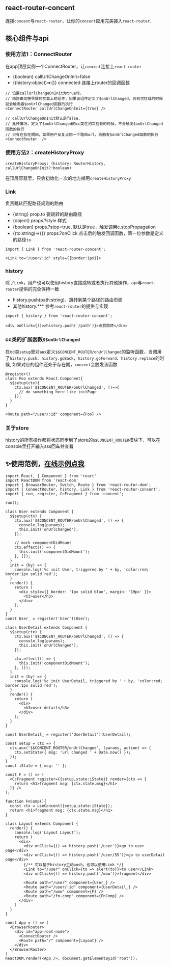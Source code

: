 ## react-router-concent
连接`concent`与`react-router`，让你的`concent`应用完美接入`react-router`.

## 核心组件与api
### 使用方法1：ConnectRouter
在app顶层实例一个ConnectRouter，让`concent`连接上`react-router`
* {boolean} callUrlChangeOnInit=false
* {(history:object)=>{}} connected 连接上router的回调函数
```
// 设置callUrlChangeOnInit为true时，
// 由路由切换导致的挂载上的组件，如果该组件定义了$onUrlChanged，则初次挂载的时候就会触发器$onUrlChanged函数的执行
<ConnectRouter callUrlChangeOnInit={true} />

// callUrlChangeOnInit默认是false，
// 此种情况，定义了$onUrlChanged的cc类在初次挂载的时候，不会触发$onUrlChanged函数的执行
// 只有在存在期间，如果用户反复点同一个路由url，会触发$onUrlChanged函数的执行
<ConnectRouter  />
```

### 使用方法2：createHistoryProxy
```
createHistoryProxy: (history: RouterHistory, callUrlChangeOnInit?:boolean)
```
在顶层容器里，只会初始化一次的地方掉用`createHistoryProxy`

### Link
负责跳转匹配路径规则的路由
* {string} prop.to 要跳转的路由路径
* {object} props.?style 样式
* {boolean} props.?stop=true, 默认是true，触发调用e.stopPropagation
* {(to:string)=>{}} props.?onClick 点击后的触发回调函数，第一位参数是定义的路径`to`
```
import { Link } from 'react-router-concent';

<Link to="/user/:id" style={{border:1px}}>
```
### history
除了`Link`，用户也可以使用history直接跳转或者执行其他操作，api与`react-router`提供的完全保持一致
* history.push(path:string)，跳转到某个路径的路由页面
* 其他history.*** 参考`react-router`的提供与实现
```
import { history } from 'react-router-concent';

<div onClick={()=>history.push('/path')}>点我跳转</div>
```
### cc类的扩展函数`$$onUrlChanged`
在cc类`setup`里对`aux`定义`$$CONCENT_ROUTER/onUrlChanged`的监听函数，当调用了`history.push`、`history.goBack`，`history.goForward`、`history.replace`的时候, 如果对应的组件还处于存在期，`concent`会触发该函数
```
@register()
class Foo extends React.Component{
  $$setup(ctx){
    ctx.aux('$$CONCENT_ROUTER/onUrlChanged', ()=>{
      // do something here like initPage
    });
  }
}

<Route path="/user/:id" component={Foo} />
```

### 关于store
history的所有操作都将状态同步到了store的`$$CONCENT_ROUTER`模块下，可以在console里打开输入sss回车并查看

## ✨使用范例，[在线示例点我](https://stackblitz.com/edit/cc-react-router-concent?file=index.js)
```
import React, { Component } from 'react'
import ReactDOM from 'react-dom'
import { BrowserRouter, Switch, Route } from 'react-router-dom';
import { ConnectRouter, history, Link } from 'react-router-concent';
import { run, register, CcFragment } from 'concent';

run();

class User extends Component {
  $$setup(ctx) {
    ctx.aux('$$CONCENT_ROUTER/onUrlChanged', () => {
      console.log(params);
      this.init('onUrlChanged');
    });

    // mock componentDidMount
    ctx.effect(() => {
      this.init('componentDidMount');
    }, []);
  }
  init = (by) => {
    console.log('%c init User, triggered by ' + by, 'color:red; border:1px solid red');
  }
  render() {
    return (
      <div style={{ border: '1px solid blue', margin: '19px' }}>
        <h3>user</h3>
      </div>
    );
  }
}
const User_ = register('User')(User);

class UserDetail extends Component {
  $$setup(ctx) {
    ctx.aux('$$CONCENT_ROUTER/onUrlChanged', () => {
      console.log(params);
      this.init('onUrlChanged');
    });

    ctx.effect(() => {
      this.init('componentDidMount');
    }, []);
  }
  init = (by) => {
    console.log('%c init UserDetail, triggered by ' + by, 'color:red; border:1px solid red');
  }
  render() {
    return (
      <div>
        <h3>user detail</h3>
      </div>
    );
  }
}

const UserDetail_ = register('UserDetail')(UserDetail);

const setup = ctx => {
  ctx.aux('$$CONCENT_ROUTER/onUrlChanged', (params, action) => {
    ctx.setState({ msg: 'url changed ' + Date.now() });
  });
}
const iState = { msg: '' };

const F = () => (
  <CcFragment register={{setup,state:iState}} render={ctx => {
    return <h1>fragment msg: {ctx.state.msg}</h1>
  }} />
);

function FnComp(){
  const ctx = useConcent({setup,state:iState});
  return <h1>fragment msg: {ctx.state.msg}</h1>
}

class Layout extends Component {
  render() {
    console.log('Layout Layout');
    return (
      <div>
        <div onClick={() => history.push('/user')}>go to user page</div>
        <div onClick={() => history.push('/user/55')}>go to userDetail page</div>
        {/** 可以基于history主动push，也可以使用Link */}
        <Link to="/user" onClick={to => alert(to)}>to user</Link>
        <div onClick={() => history.push('/wow')}>fragment</div>

        <Route path="/user" component={User_} />
        <Route path="/user/:id" component={UserDetail_} />
        <Route path="/wow" component={F} />
        <Route path="/fn-comp" component={FnComp} />
      </div>
    )
  }
}

const App = () => (
  <BrowserRouter>
    <div id="app-root-node">
      <ConnectRouter />
      <Route path="/" component={Layout} />
    </div>
  </BrowserRouter>
)
ReactDOM.render(<App />, document.getElementById('root'));
```

